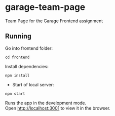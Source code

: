 # garage-team-page
Team Page for the Garage Frontend assignment

## Running

Go into frontend folder:

```
cd frontend
```

Install dependencies:

```
npm install
```

* Start of local server:

```
npm start
```

Runs the app in the development mode.<br />
Open [http://localhost:3001](http://localhost:3000) to view it in the browser.
